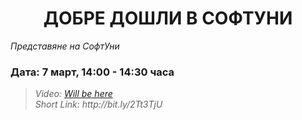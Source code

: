 <h1 align="center">ДОБРЕ ДОШЛИ В СОФТУНИ</h1>
<i>Представяне на СофтУни</i>
<br>

<h3>Дата: 7 март, 14:00 - 14:30 часа</h3>

<blockquote>
    <i>
        Video: <a href="#">Will be here</a>
    </i>
    <br>
    <i>
        Short Link: http://bit.ly/2Tt3TjU
    </i>
</blockquote>


